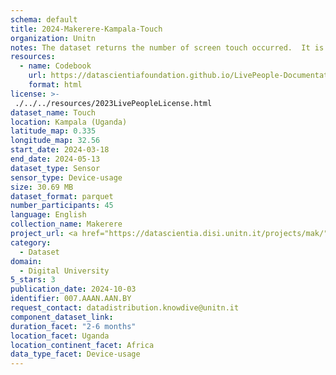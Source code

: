 ```yaml
---
schema: default
title: 2024-Makerere-Kampala-Touch
organization: Unitn
notes: The dataset returns the number of screen touch occurred.  It is part of the Makerere data collection, which contains data about the everyday life activities of students coming from Makerere University located in Uganda. The data were collected via questionnaires, data coming from 30 smartphone sensors associated to thousand self-reported annotations over a period of 8 weeks.
resources:
  - name: Codebook
    url: https://datascientiafoundation.github.io/LivePeople-Documentation/codebooks/2024-MAK-Kampala-touch.html
    format: html
license: >-
 ./../../resources/2023LivePeopleLicense.html
dataset_name: Touch
location: Kampala (Uganda)
latitude_map: 0.335
longitude_map: 32.56
start_date: 2024-03-18
end_date: 2024-05-13
dataset_type: Sensor
sensor_type: Device-usage
size: 30.69 MB
dataset_format: parquet
number_participants: 45
language: English
collection_name: Makerere
project_url: <a href="https://datascientia.disi.unitn.it/projects/mak/">https://datascientia.disi.unitn.it/projects/mak/</a>
category: 
  - Dataset
domain: 
  - Digital University
5_stars: 3
publication_date: 2024-10-03
identifier: 007.AAAN.AAN.BY
request_contact: datadistribution.knowdive@unitn.it
component_dataset_link: 
duration_facet: "2-6 months"
location_facet: Uganda
location_continent_facet: Africa
data_type_facet: Device-usage
---
```

